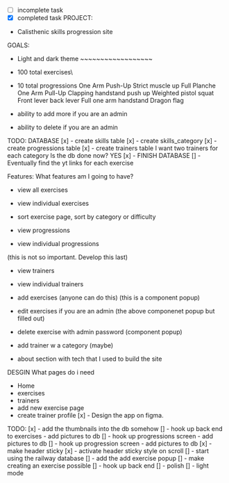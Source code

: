 - [ ] incomplete task
- [x] completed task
      PROJECT:
- Calisthenic skills progression site

GOALS:

- Light and dark theme ~~~~~~~~~~~~~~~~~~
- 100 total exercises\
- 10 total progressions
  One Arm Push-Up
  Strict muscle up
  Full Planche
  One Arm Pull-Up
  Clapping handstand push up
  Weighted pistol squat
  Front lever
  back lever
  Full one arm handstand
  Dragon flag

- ability to add more if you are an admin
- ability to delete if you are an admin

TODO:
DATABASE
[x] - create skills table
[x] - create skills_category
[x] - create progressions table
[x] - create trainers table
I want two trainers for each category
Is the db done now? YES
[x] - FINISH DATABASE
[] - Eventually find the yt links for each exercise

<!--  -->

Features: What features am I going to have?

- view all exercises
- view individual exercises
- sort exercise page, sort by category or difficulty

- view progressions
- view individual progressions

(this is not so important. Develop this last)

- view trainers
- view individual trainers

- add exercises (anyone can do this) (this is a component popup)
- edit exercises if you are an admin (the above componenet popup but filled out)
- delete exercise with admin password (component popup)

- add trainer w a category (maybe)

- about section with tech that I used to build the site

DESGIN
What pages do i need

- Home
- exercises
- trainers
- add new exercise page
- create trainer profile
  [x] - Design the app on figma.

TODO:
[x] - add the thumbnails into the db somehow
[] - hook up back end to exercises - add pictures to db
[] - hook up progressions screen - add pictures to db
[] - hook up progression screen - add pictures to db
[x] - make header sticky
[x] - activate header sticky style on scroll
[] - start using the railway database
[] - add the add exercise popup
[] - make creating an exercise possible
[] - hook up back end
[] - polish
[] - light mode



<!-- <% else if (i === progressionArr.length - 1){%>
    <div class="w-full h-full col-span-full flex justify-center items-center">
      <p
        class="text-center text-3xl md:text-4xl tracking-wider MatrixTextEffectWhiteLow"
      >
        One arm push up
      </p>
    </div>
    <%}%> <% else {%>
    <div class="bg-green-600 w-full h-full"></div>

    <%}%>  -->